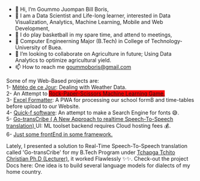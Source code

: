 - 👋 Hi, I’m Goummo Juompan Bill Boris,
- 👀 I am a Data Scientist and Life-long learner, interested in Data Visualization, Analytics, Machine Learning, Mobile and Web Development,
- 🏀 I do play basketball in my spare time, and attend to meetings,
- 🌱 Computer Engineerning Major (B.Tech) in College of Technology-University of Buea.
- 💞️ I’m looking to collaborate on Agriculture in future; Using Data Analytics to optimize agricultural yield.
- 📫 How to reach me goummoboris@gmail.com 


Some of my Web-Based projects are:</br>
  1- <a href="https://quick-f.000webhostapp.com/meteo.app">Météo de ce Jour</a>: Dealing with Weather Data.</br>
  2- An Attempt to <a style="background-color: red;" href="https://quick-f.000webhostapp.com/mlGame.html">Rock-Paper-Scissors Machine Learning Game.</a></br>
  3- <a href="https://quick-f.000webhostapp.com/excelformatter.app">Excel Formatter</a>: A PWA for processing our school formB and time-tables before upload to our Website.</br>
  4- <a href="https://quick-f.000webhostapp.com/app.html">Quick-f software</a>: An attempt to make a Search Engine for fonts 😅.</br>
  5- <a href="https://quick-f.000webhostapp.com/gotranscribe.app">Go-transCribe ( A New Approach to realtime Speech-To-Speech translation) </a>UI: ML toolset backend requires Cloud hosting fees 💰.</br>
  6- <a href="https://quick-f.000webhostapp.com/clock.html">Just some frontEnd in some framework.</a>
  
  Lately, I presented a solution to Real-Time Speech-To-Speech translation called 'Go-transCribe' for my B.Tech Program under <a href="https://www.researchgate.net/profile/Christian-Tchapga-Tchito">Tchapga Tchito Christian Ph.D (Lecturer)</a>, it worked Flawlessly ✨✨. Check-out the project Docs here: 
  One idea is to build several language models for dialects of my home country.
  
  
